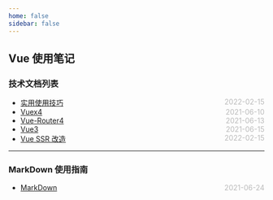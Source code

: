 ```yaml
---
home: false
sidebar: false
---
```


## Vue 使用笔记

### 技术文档列表

- [实用使用技巧](./usefulTips) <span style="color:#bbb; float:right">2022-02-15</span>
- [Vuex4](./vuex) <span style="color:#bbb; float:right">2021-06-10</span>
- [Vue-Router4](./vue-router) <span style="color:#bbb; float:right">2021-06-13</span>
- [Vue3](./vue3) <span style="color:#bbb; float:right">2021-06-15</span>
- [Vue SSR 改造](https://blog.csdn.net/gaojinbo0531/article/details/129376458) <span style="color:#bbb; float:right">2022-02-15</span>

---

### MarkDown 使用指南

- [MarkDown](../blog-daily/use-markdown) <span style="color:#bbb; float:right">2021-06-24</span>
